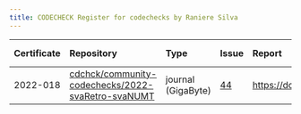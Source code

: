 ```yaml
---
title: CODECHECK Register for codechecks by Raniere Silva
---
```



|Certificate |Repository                                        |Type               |Issue |Report                                 |Check date |
|:-------|:--------------------------------|:------------------|:---|:--------------------------|:----------|
|2022-018    |[cdchck/community-codechecks/2022-svaRetro-svaNUMT](https://gitlab.com/cdchck/community-codechecks/2022-svaRetro-svaNUMT)|journal (GigaByte) |[44](https://github.com/codecheckers/register/issues/44)|https://doi.org/10.5281/zenodo.7084333 |2022-09-27 |
